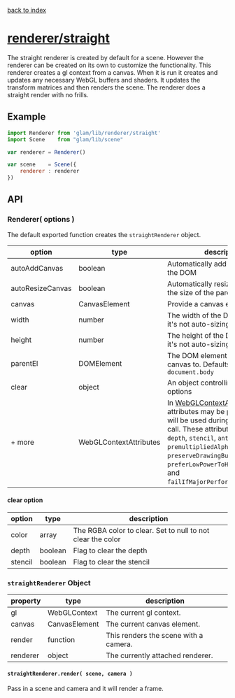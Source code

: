 [back to index](./)
# [renderer/straight](https://github.com/glamjs/glam/tree/master/lib/renderer/straight)

The straight renderer is created by default for a scene. However the renderer can be created on its own to customize the functionality. This renderer creates a gl context from a canvas. When it is run it creates and updates any necessary WebGL buffers and shaders. It updates the transform matrices and then renders the scene. The renderer does a straight render with no frills.

## Example

```js
import Renderer from 'glam/lib/renderer/straight'
import Scene    from "glam/lib/scene"

var renderer = Renderer()

var scene    = Scene({
	renderer : renderer
})
```

## API

### Renderer( options )

The default exported function creates the `straightRenderer` object. 

| option           | type          | description |
| ---------------- | ------------- | ----------- |
| autoAddCanvas    | boolean       | Automatically add the canvas to the DOM |
| autoResizeCanvas | boolean       | Automatically resize the canvas to the size of the parent element |
| canvas           | CanvasElement | Provide a canvas element |
| width            | number        | The width of the DOM element if it's not auto-sizing |
| height           | number        | The height of the DOM element if it's not auto-sizing |
| parentEl         | DOMElement    | The DOM element to attach the canvas to. Defaults to the `document.body` |
| clear            | object        | An object controlling the clear options |
| + more  | WebGLContextAttributes | In [WebGLContextAttributes](https://www.khronos.org/registry/webgl/specs/1.0/#5.2) attributes may be passed in. They will be used during the `getContext` call. These attributes are `alpha`, `depth`, `stencil`, `antialias`, `premultipliedAlpha`, `preserveDrawingBuffer`, `preferLowPowerToHighPerformance`, and `failIfMajorPerformanceCaveat`. |

#### clear option

| option  | type     | description |
| --------| -------- | ----------- |
| color   | array    | The RGBA color to clear. Set to null to not clear the color |
| depth   | boolean  | Flag to clear the depth |
| stencil | boolean  | Flag to clear the stencil |

### `straightRenderer` Object

| property | type          | description |
| -------- | ------------- | ----------- |
| gl       | WebGLContext  | The current gl context. |
| canvas   | CanvasElement | The current canvas element. |
| render   | function      | This renders the scene with a camera. |
| renderer | object        | The currently attached renderer. |

#### `straightRenderer.render( scene, camera )`

Pass in a scene and camera and it will render a frame.

